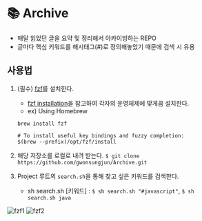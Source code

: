 # 📚 Archive
- 매달 읽었던 글을 요약 및 정리해서 아카이빙하는 REPO
- 글마다 핵심 키워드를 해시태그(#)로 정의해놓았기 때문에 검색 시 유용

## 사용법
1. (필수) [fzf](https://github.com/junegunn/fzf)를 설치한다.
    - [fzf installation](https://github.com/junegunn/fzf#installation)을 참고하여 각자의 운영체제에 맞게끔 설치한다.
    - ex) Using Homebrew
    
    ```shell
    brew install fzf
    
    # To install useful key bindings and fuzzy completion:
    $(brew --prefix)/opt/fzf/install
   ```
 
2. 해당 저장소를 로컬로 내려 받는다. `$ git clone https://github.com/gwonsungjun/Archive.git`
3. Project 루트의 `search.sh`을 통해 찾고 싶은 키워드를 검색한다.
    - sh search.sh [키워드] : `$ sh search.sh "#javascript"`, `$ sh search.sh java`

![fzf1](./image/fzf1.png)
![fzf2](./image/fzf2.png)
